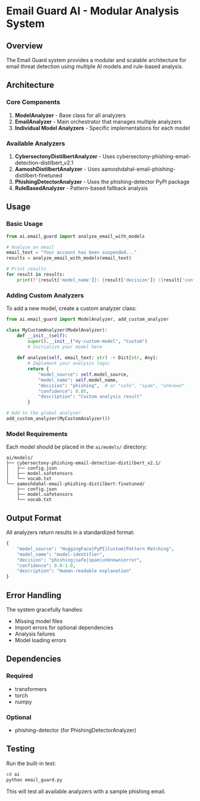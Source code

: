 # Email Guard AI - Modular Analysis System

## Overview

The Email Guard system provides a modular and scalable architecture for email threat detection using multiple AI models and rule-based analysis.

## Architecture

### Core Components

1. **ModelAnalyzer** - Base class for all analyzers
2. **EmailAnalyzer** - Main orchestrator that manages multiple analyzers
3. **Individual Model Analyzers** - Specific implementations for each model

### Available Analyzers

1. **CybersectonyDistilbertAnalyzer** - Uses cybersectony-phishing-email-detection-distilbert_v2.1
2. **AamoshDistilbertAnalyzer** - Uses aamoshdahal-email-phishing-distilbert-finetuned
3. **PhishingDetectorAnalyzer** - Uses the phishing-detector PyPI package
4. **RuleBasedAnalyzer** - Pattern-based fallback analysis

## Usage

### Basic Usage

```python
from ai.email_guard import analyze_email_with_models

# Analyze an email
email_text = "Your account has been suspended..."
results = analyze_email_with_models(email_text)

# Print results
for result in results:
    print(f"{result['model_name']}: {result['decision']} ({result['confidence']:.2%})")
```

### Adding Custom Analyzers

To add a new model, create a custom analyzer class:

```python
from ai.email_guard import ModelAnalyzer, add_custom_analyzer

class MyCustomAnalyzer(ModelAnalyzer):
    def __init__(self):
        super().__init__("my-custom-model", "Custom")
        # Initialize your model here
    
    def analyze(self, email_text: str) -> Dict[str, Any]:
        # Implement your analysis logic
        return {
            "model_source": self.model_source,
            "model_name": self.model_name,
            "decision": "phishing",  # or "safe", "spam", "unknown"
            "confidence": 0.85,
            "description": "Custom analysis result"
        }

# Add to the global analyzer
add_custom_analyzer(MyCustomAnalyzer())
```

### Model Requirements

Each model should be placed in the `ai/models/` directory:

```
ai/models/
├── cybersectony-phishing-email-detection-distilbert_v2.1/
│   ├── config.json
│   ├── model.safetensors
│   └── vocab.txt
└── aamoshdahal-email-phishing-distilbert-finetuned/
    ├── config.json
    ├── model.safetensors
    └── vocab.txt
```

## Output Format

All analyzers return results in a standardized format:

```python
{
    "model_source": "HuggingFace|PyPI|Custom|Pattern Matching",
    "model_name": "model-identifier",
    "decision": "phishing|safe|spam|unknown|error",
    "confidence": 0.0-1.0,
    "description": "Human-readable explanation"
}
```

## Error Handling

The system gracefully handles:
- Missing model files
- Import errors for optional dependencies
- Analysis failures
- Model loading errors

## Dependencies

### Required
- transformers
- torch
- numpy

### Optional
- phishing-detector (for PhishingDetectorAnalyzer)

## Testing

Run the built-in test:

```bash
cd ai
python email_guard.py
```

This will test all available analyzers with a sample phishing email. 